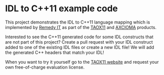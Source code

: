# IDL to C++11 example code

This project demonstrates the IDL to C++11 language mapping which is implemented
by [Remedy IT](http://www.remedy.nl) as part of the [TAOX11](http://taox11.remedy.nl) and
[AXCIOMA](http://www.axcioma.com) products.

Interested to see the C++11 generated code for some IDL constructs that are not
part of this project? Create a pull request with your IDL construct added to
one of the existing IDL files or create a new IDL file! We will add the generated C++ headers
that match your IDL!

When you want to try it yourself go to the [TAOX11 website](http://taox11.remedy.nl/software/overview.html)
and request your own free-of-charge evaluation license.

